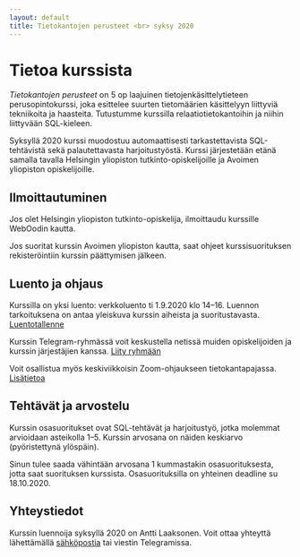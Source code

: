 ```yaml
---
layout: default
title: Tietokantojen perusteet <br> syksy 2020
---
```


# Tietoa kurssista

_Tietokantojen perusteet_ on 5 op laajuinen tietojenkäsittelytieteen perusopintokurssi, joka esittelee suurten tietomäärien käsittelyyn liittyviä tekniikoita ja haasteita. Tutustumme kurssilla relaatiotietokantoihin ja niihin liittyvään SQL-kieleen.

Syksyllä 2020 kurssi muodostuu automaattisesti tarkastettavista SQL-tehtävistä sekä palautettavasta harjoitustyöstä. Kurssi järjestetään etänä samalla tavalla Helsingin yliopiston tutkinto-opiskelijoille ja Avoimen yliopiston opiskelijoille.

## Ilmoittautuminen

Jos olet Helsingin yliopiston tutkinto-opiskelija, ilmoittaudu kurssille WebOodin kautta.

Jos suoritat kurssin Avoimen yliopiston kautta, saat ohjeet kurssisuorituksen rekisteröintiin kurssin päättymisen jälkeen.

## Luento ja ohjaus

Kurssilla on yksi luento: verkkoluento ti 1.9.2020 klo 14–16. Luennon tarkoituksena on antaa yleiskuva kurssin aiheista ja suoritustavasta. [Luentotallenne](https://www.helsinki.fi/fi/unitube/video/c0bde27b-5967-4514-bb49-eb36fb548cd3)

Kurssin Telegram-ryhmässä voit keskustella netissä muiden opiskelijoiden ja kurssin järjestäjien kanssa. [Liity ryhmään](https://t.me/tkt_tikape)

Voit osallistua myös keskiviikkoisin Zoom-ohjaukseen tietokantapajassa. [Lisätietoa](pages/paja.html)

## Tehtävät ja arvostelu

Kurssin osasuoritukset ovat SQL-tehtävät ja harjoitustyö, jotka molemmat arvioidaan asteikolla 1–5. Kurssin arvosana on näiden keskiarvo (pyöristettynä ylöspäin).

Sinun tulee saada vähintään arvosana 1 kummastakin osasuorituksesta, jotta saat suorituksen kurssista. Osasuorituksilla on yhteinen deadline su 18.10.2020.

## Yhteystiedot

Kurssin luennoija syksyllä 2020 on Antti Laaksonen. Voit ottaa yhteyttä lähettämällä [sähköpostia](mailto:ahslaaks@cs.helsinki.fi) tai viestin Telegramissa. 
